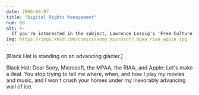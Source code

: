 ```yaml
---
date: 2006-04-07
title: "Digital Rights Management"
num: 86
alt: >-
  If you're interested in the subject, Lawrence Lessig's 'Free Culture' is pretty good
img: https://imgs.xkcd.com/comics/sony_microsoft_mpaa_riaa_apple.jpg
---
```

[Black Hat is standing on an advancing glacier.]

Black Hat: Dear Sony, Microsoft, the MPAA, the RIAA, and Apple: Let's make a deal. You stop trying to tell me where, when, and how I play my movies and music, and I won't crush your homes under my inexorably advancing wall of ice.